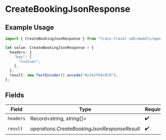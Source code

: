 # CreateBookingJsonResponse

## Example Usage

```typescript
import { CreateBookingJsonResponse } from "train-travel-sdk/models/operations";

let value: CreateBookingJsonResponse = {
  headers: {
    "key": [
      "<value>",
    ],
  },
  result: new TextEncoder().encode("0x7e2f64c0C0"),
};
```

## Fields

| Field                                        | Type                                         | Required                                     | Description                                  |
| -------------------------------------------- | -------------------------------------------- | -------------------------------------------- | -------------------------------------------- |
| `headers`                                    | Record<string, *string*[]>                   | :heavy_check_mark:                           | N/A                                          |
| `result`                                     | *operations.CreateBookingJsonResponseResult* | :heavy_check_mark:                           | N/A                                          |